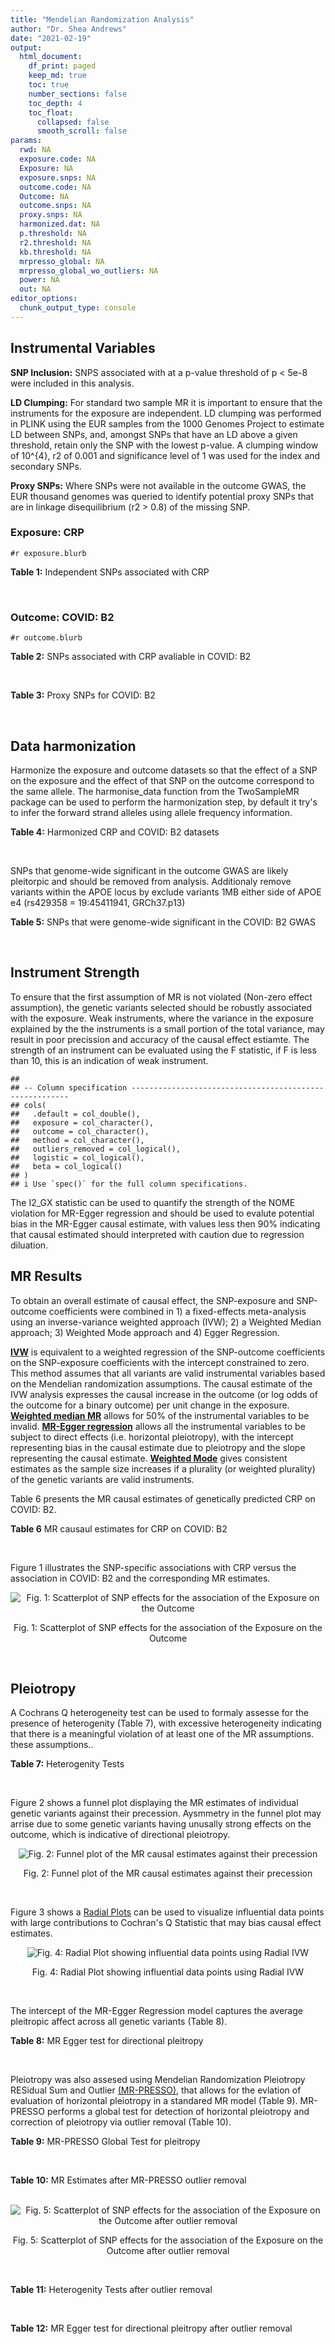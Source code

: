 ```yaml
---
title: "Mendelian Randomization Analysis"
author: "Dr. Shea Andrews"
date: "2021-02-19"
output:
  html_document:
    df_print: paged
    keep_md: true
    toc: true
    number_sections: false
    toc_depth: 4
    toc_float:
      collapsed: false
      smooth_scroll: false
params:
  rwd: NA
  exposure.code: NA
  Exposure: NA
  exposure.snps: NA
  outcome.code: NA
  Outcome: NA
  outcome.snps: NA
  proxy.snps: NA
  harmonized.dat: NA
  p.threshold: NA
  r2.threshold: NA
  kb.threshold: NA
  mrpresso_global: NA
  mrpresso_global_wo_outliers: NA
  power: NA
  out: NA
editor_options:
  chunk_output_type: console
---
```







## Instrumental Variables
**SNP Inclusion:** SNPS associated with at a p-value threshold of p < 5e-8 were included in this analysis.
<br>

**LD Clumping:** For standard two sample MR it is important to ensure that the instruments for the exposure are independent. LD clumping was performed in PLINK using the EUR samples from the 1000 Genomes Project to estimate LD between SNPs, and, amongst SNPs that have an LD above a given threshold, retain only the SNP with the lowest p-value. A clumping window of 10^{4}, r2 of 0.001 and significance level of 1 was used for the index and secondary SNPs.
<br>

**Proxy SNPs:** Where SNPs were not available in the outcome GWAS, the EUR thousand genomes was queried to identify potential proxy SNPs that are in linkage disequilibrium (r2 > 0.8) of the missing SNP.
<br>

### Exposure: CRP
`#r exposure.blurb`
<br>

**Table 1:** Independent SNPs associated with CRP
<div data-pagedtable="false">
  <script data-pagedtable-source type="application/json">
{"columns":[{"label":["SNP"],"name":[1],"type":["chr"],"align":["left"]},{"label":["CHROM"],"name":[2],"type":["dbl"],"align":["right"]},{"label":["POS"],"name":[3],"type":["dbl"],"align":["right"]},{"label":["REF"],"name":[4],"type":["chr"],"align":["left"]},{"label":["ALT"],"name":[5],"type":["chr"],"align":["left"]},{"label":["AF"],"name":[6],"type":["dbl"],"align":["right"]},{"label":["BETA"],"name":[7],"type":["dbl"],"align":["right"]},{"label":["SE"],"name":[8],"type":["dbl"],"align":["right"]},{"label":["Z"],"name":[9],"type":["dbl"],"align":["right"]},{"label":["P"],"name":[10],"type":["dbl"],"align":["right"]},{"label":["N"],"name":[11],"type":["dbl"],"align":["right"]},{"label":["TRAIT"],"name":[12],"type":["chr"],"align":["left"]}],"data":[{"1":"rs75460349","2":"1","3":"27180088","4":"A","5":"C","6":"0.0261343","7":"-0.0865","8":"0.0139","9":"-6.223020","10":"4.876703e-10","11":"204402","12":"crp"},{"1":"rs4660293","2":"1","3":"40028180","4":"A","5":"G","6":"0.2534420","7":"0.0375","8":"0.0049","9":"7.653060","10":"1.962504e-14","11":"204402","12":"crp"},{"1":"rs13375019","2":"1","3":"66123136","4":"G","5":"C","6":"0.4093060","7":"-0.1037","8":"0.0042","9":"-24.690476","10":"1.353580e-134","11":"204402","12":"crp"},{"1":"rs469773","2":"1","3":"91530259","4":"C","5":"T","6":"0.1543770","7":"-0.0339","8":"0.0051","9":"-6.647059","10":"2.990076e-11","11":"204402","12":"crp"},{"1":"rs2228145","2":"1","3":"154426970","4":"A","5":"C","6":"0.3575370","7":"-0.0899","8":"0.0042","9":"-21.404800","10":"1.206354e-101","11":"204402","12":"crp"},{"1":"rs144970957","2":"1","3":"159514964","4":"T","5":"C","6":"0.0457184","7":"-0.1609","8":"0.0146","9":"-11.020500","10":"3.042016e-28","11":"204402","12":"crp"},{"1":"rs148692790","2":"1","3":"159574640","4":"C","5":"T","6":"0.0266594","7":"0.1346","8":"0.0169","9":"7.964497","10":"1.658972e-15","11":"204402","12":"crp"},{"1":"rs139779660","2":"1","3":"159579230","4":"C","5":"T","6":"0.0115370","7":"0.1275","8":"0.0140","9":"9.107143","10":"8.457998e-20","11":"204402","12":"crp"},{"1":"rs2592887","2":"1","3":"159652939","4":"C","5":"T","6":"0.4187020","7":"-0.1578","8":"0.0042","9":"-37.571429","10":"0.000000e+00","11":"204402","12":"crp"},{"1":"rs67090117","2":"1","3":"247602308","4":"T","5":"G","6":"0.6217170","7":"0.0427","8":"0.0042","9":"10.166700","10":"2.793037e-24","11":"204402","12":"crp"},{"1":"rs62105327","2":"2","3":"639060","4":"T","5":"A","6":"0.8291700","7":"0.0320","8":"0.0054","9":"5.925926","10":"3.105426e-09","11":"204402","12":"crp"},{"1":"rs1260326","2":"2","3":"27730940","4":"T","5":"C","6":"0.6136610","7":"-0.0692","8":"0.0042","9":"-16.476200","10":"5.440692e-61","11":"204402","12":"crp"},{"1":"rs1115282","2":"2","3":"102890970","4":"T","5":"C","6":"0.5109330","7":"-0.0245","8":"0.0041","9":"-5.975610","10":"2.292311e-09","11":"204402","12":"crp"},{"1":"rs6734238","2":"2","3":"113841030","4":"A","5":"G","6":"0.3210010","7":"0.0457","8":"0.0041","9":"11.146300","10":"7.461138e-29","11":"204402","12":"crp"},{"1":"rs10049413","2":"3","3":"49892896","4":"A","5":"G","6":"0.3288520","7":"0.0282","8":"0.0045","9":"6.266670","10":"3.688586e-10","11":"204402","12":"crp"},{"1":"rs7356034","2":"3","3":"170732599","4":"G","5":"A","6":"0.2784630","7":"0.0268","8":"0.0045","9":"5.955556","10":"2.591898e-09","11":"204402","12":"crp"},{"1":"rs34471628","2":"5","3":"172196752","4":"A","5":"G","6":"0.0240942","7":"0.0774","8":"0.0117","9":"6.615380","10":"3.705869e-11","11":"204402","12":"crp"},{"1":"rs3763312","2":"6","3":"32376348","4":"G","5":"A","6":"0.1771850","7":"0.0386","8":"0.0066","9":"5.848485","10":"4.960708e-09","11":"204402","12":"crp"},{"1":"rs1490384","2":"6","3":"126851160","4":"C","5":"T","6":"0.4587440","7":"-0.0260","8":"0.0041","9":"-6.341463","10":"2.275928e-10","11":"204402","12":"crp"},{"1":"rs13241897","2":"7","3":"22745351","4":"A","5":"G","6":"0.4708140","7":"-0.0312","8":"0.0042","9":"-7.428570","10":"1.097768e-13","11":"204402","12":"crp"},{"1":"rs12673996","2":"7","3":"22833400","4":"C","5":"T","6":"0.2511770","7":"-0.0284","8":"0.0050","9":"-5.680000","10":"1.346947e-08","11":"204402","12":"crp"},{"1":"rs7797566","2":"7","3":"72896395","4":"A","5":"C","6":"0.1324860","7":"-0.0499","8":"0.0064","9":"-7.796880","10":"6.345904e-15","11":"204402","12":"crp"},{"1":"rs7012637","2":"8","3":"9173209","4":"G","5":"A","6":"0.4572100","7":"0.0542","8":"0.0043","9":"12.604651","10":"1.990513e-36","11":"204402","12":"crp"},{"1":"rs6987444","2":"8","3":"117076315","4":"G","5":"A","6":"0.6202620","7":"0.0343","8":"0.0042","9":"8.166667","10":"3.170273e-16","11":"204402","12":"crp"},{"1":"rs10956251","2":"8","3":"126513330","4":"C","5":"T","6":"0.1465770","7":"0.0382","8":"0.0064","9":"5.968750","10":"2.390781e-09","11":"204402","12":"crp"},{"1":"rs505922","2":"9","3":"136149229","4":"T","5":"C","6":"0.4012730","7":"0.0263","8":"0.0043","9":"6.116280","10":"9.578553e-10","11":"204402","12":"crp"},{"1":"rs10832027","2":"11","3":"13357183","4":"G","5":"A","6":"0.6097210","7":"0.0273","8":"0.0043","9":"6.348837","10":"2.169485e-10","11":"204402","12":"crp"},{"1":"rs4752829","2":"11","3":"47396654","4":"G","5":"A","6":"0.2721820","7":"-0.0264","8":"0.0046","9":"-5.739130","10":"9.516391e-09","11":"204402","12":"crp"},{"1":"rs1582763","2":"11","3":"60021948","4":"G","5":"A","6":"0.3276300","7":"-0.0264","8":"0.0043","9":"-6.139535","10":"8.276345e-10","11":"204402","12":"crp"},{"1":"rs12813389","2":"12","3":"95913562","4":"A","5":"T","6":"0.5117350","7":"0.0329","8":"0.0041","9":"8.024390","10":"1.020315e-15","11":"204402","12":"crp"},{"1":"rs7135240","2":"12","3":"103535020","4":"G","5":"A","6":"0.5102260","7":"-0.0253","8":"0.0041","9":"-6.170732","10":"6.797468e-10","11":"204402","12":"crp"},{"1":"rs2393794","2":"12","3":"121378976","4":"T","5":"C","6":"0.1782090","7":"0.0339","8":"0.0057","9":"5.947370","10":"2.724876e-09","11":"204402","12":"crp"},{"1":"rs7979478","2":"12","3":"121420263","4":"A","5":"G","6":"0.6017260","7":"0.1478","8":"0.0042","9":"35.190500","10":"2.796532e-271","11":"204402","12":"crp"},{"1":"rs2239222","2":"14","3":"73011885","4":"A","5":"G","6":"0.3782210","7":"0.0379","8":"0.0044","9":"8.613640","10":"7.077895e-18","11":"204402","12":"crp"},{"1":"rs112635299","2":"14","3":"94838142","4":"G","5":"T","6":"0.0163517","7":"-0.1066","8":"0.0168","9":"-6.345238","10":"2.220817e-10","11":"204402","12":"crp"},{"1":"rs1189402","2":"15","3":"53728154","4":"A","5":"G","6":"0.3472780","7":"-0.0250","8":"0.0042","9":"-5.952380","10":"2.642694e-09","11":"204402","12":"crp"},{"1":"rs340005","2":"15","3":"60878030","4":"G","5":"A","6":"0.6597020","7":"0.0363","8":"0.0043","9":"8.441860","10":"3.123261e-17","11":"204402","12":"crp"},{"1":"rs116971887","2":"16","3":"51170026","4":"G","5":"T","6":"0.0297533","7":"-0.1128","8":"0.0122","9":"-9.245902","10":"2.332656e-20","11":"204402","12":"crp"},{"1":"rs2110840","2":"16","3":"51410819","4":"C","5":"A","6":"0.1966620","7":"-0.0586","8":"0.0075","9":"-7.813333","10":"5.569505e-15","11":"204402","12":"crp"},{"1":"rs8047395","2":"16","3":"53798523","4":"G","5":"A","6":"0.5509680","7":"0.0258","8":"0.0042","9":"6.142857","10":"8.105017e-10","11":"204402","12":"crp"},{"1":"rs1292056","2":"17","3":"57959047","4":"C","5":"T","6":"0.4335060","7":"-0.0229","8":"0.0042","9":"-5.452381","10":"4.969984e-08","11":"204402","12":"crp"},{"1":"rs2384955","2":"17","3":"72695167","4":"T","5":"C","6":"0.8041580","7":"0.0384","8":"0.0059","9":"6.508470","10":"7.591775e-11","11":"204402","12":"crp"},{"1":"rs2542160","2":"18","3":"12789246","4":"G","5":"C","6":"0.3637020","7":"0.0264","8":"0.0044","9":"6.000000","10":"1.973175e-09","11":"204402","12":"crp"},{"1":"rs2972558","2":"19","3":"45356141","4":"C","5":"T","6":"0.6940570","7":"-0.0392","8":"0.0050","9":"-7.840000","10":"4.505464e-15","11":"204402","12":"crp"},{"1":"rs429358","2":"19","3":"45411941","4":"T","5":"C","6":"0.1318100","7":"-0.2467","8":"0.0064","9":"-38.546900","10":"0.000000e+00","11":"204402","12":"crp"},{"1":"rs1800961","2":"20","3":"43042364","4":"C","5":"T","6":"0.0270712","7":"-0.0990","8":"0.0125","9":"-7.920000","10":"2.375106e-15","11":"204402","12":"crp"},{"1":"rs4817984","2":"21","3":"40465066","4":"C","5":"A","6":"0.2919560","7":"-0.0391","8":"0.0047","9":"-8.319149","10":"8.859716e-17","11":"204402","12":"crp"},{"1":"rs4821816","2":"22","3":"39113134","4":"G","5":"A","6":"0.3241180","7":"-0.0276","8":"0.0044","9":"-6.272727","10":"3.547780e-10","11":"204402","12":"crp"}],"options":{"columns":{"min":{},"max":[10]},"rows":{"min":[10],"max":[10]},"pages":{}}}
  </script>
</div>
<br>

### Outcome: COVID: B2
`#r outcome.blurb`
<br>

**Table 2:** SNPs associated with CRP avaliable in COVID: B2
<div data-pagedtable="false">
  <script data-pagedtable-source type="application/json">
{"columns":[{"label":["SNP"],"name":[1],"type":["chr"],"align":["left"]},{"label":["CHROM"],"name":[2],"type":["dbl"],"align":["right"]},{"label":["POS"],"name":[3],"type":["dbl"],"align":["right"]},{"label":["REF"],"name":[4],"type":["chr"],"align":["left"]},{"label":["ALT"],"name":[5],"type":["chr"],"align":["left"]},{"label":["AF"],"name":[6],"type":["dbl"],"align":["right"]},{"label":["BETA"],"name":[7],"type":["dbl"],"align":["right"]},{"label":["SE"],"name":[8],"type":["dbl"],"align":["right"]},{"label":["Z"],"name":[9],"type":["dbl"],"align":["right"]},{"label":["P"],"name":[10],"type":["dbl"],"align":["right"]},{"label":["N"],"name":[11],"type":["dbl"],"align":["right"]},{"label":["TRAIT"],"name":[12],"type":["chr"],"align":["left"]}],"data":[{"1":"rs75460349","2":"1","3":"27180088","4":"A","5":"C","6":"0.02917","7":"5.0598e-02","8":"0.068840","9":"0.735008716","10":"4.623e-01","11":"1279785","12":"COVID_B2__EUR_w/o_UKBB"},{"1":"rs4660293","2":"1","3":"40028180","4":"A","5":"G","6":"0.23690","7":"6.3595e-02","8":"0.023386","9":"2.719362011","10":"6.541e-03","11":"1557411","12":"COVID_B2__EUR_w/o_UKBB"},{"1":"rs13375019","2":"1","3":"66123136","4":"G","5":"C","6":"0.39660","7":"1.5666e-02","8":"0.024523","9":"0.638828855","10":"5.229e-01","11":"1543793","12":"COVID_B2__EUR_w/o_UKBB"},{"1":"rs469773","2":"1","3":"91530259","4":"C","5":"T","6":"0.19500","7":"-1.4935e-02","8":"0.025600","9":"-0.583398437","10":"5.596e-01","11":"1556798","12":"COVID_B2__EUR_w/o_UKBB"},{"1":"rs2228145","2":"1","3":"154426970","4":"A","5":"C","6":"0.36820","7":"-5.4625e-02","8":"0.020739","9":"-2.633926419","10":"8.439e-03","11":"1283000","12":"COVID_B2__EUR_w/o_UKBB"},{"1":"rs144970957","2":"1","3":"159514964","4":"T","5":"C","6":"0.03002","7":"-1.3362e-02","8":"0.077361","9":"-0.172722690","10":"8.629e-01","11":"1546121","12":"COVID_B2__EUR_w/o_UKBB"},{"1":"rs148692790","2":"1","3":"159574640","4":"C","5":"T","6":"0.02809","7":"-1.2338e-02","8":"0.081895","9":"-0.150656328","10":"8.802e-01","11":"1542205","12":"COVID_B2__EUR_w/o_UKBB"},{"1":"rs139779660","2":"1","3":"159579230","4":"C","5":"T","6":"0.02333","7":"1.2275e-01","8":"0.089651","9":"1.369198336","10":"1.709e-01","11":"1541592","12":"COVID_B2__EUR_w/o_UKBB"},{"1":"rs2592887","2":"1","3":"159652939","4":"C","5":"T","6":"0.40530","7":"8.5322e-03","8":"0.024571","9":"0.347246754","10":"7.284e-01","11":"1544118","12":"COVID_B2__EUR_w/o_UKBB"},{"1":"rs62105327","2":"2","3":"639060","4":"T","5":"A","6":"0.82840","7":"2.4411e-03","8":"0.030888","9":"0.079030692","10":"9.370e-01","11":"1543793","12":"COVID_B2__EUR_w/o_UKBB"},{"1":"rs1260326","2":"2","3":"27730940","4":"T","5":"C","6":"0.60910","7":"1.2390e-02","8":"0.020540","9":"0.603213242","10":"5.464e-01","11":"1556798","12":"COVID_B2__EUR_w/o_UKBB"},{"1":"rs1115282","2":"2","3":"102890970","4":"T","5":"C","6":"0.47410","7":"-5.1728e-03","8":"0.024190","9":"-0.213840430","10":"8.307e-01","11":"1544126","12":"COVID_B2__EUR_w/o_UKBB"},{"1":"rs6734238","2":"2","3":"113841030","4":"A","5":"G","6":"0.38490","7":"2.1827e-02","8":"0.020083","9":"1.086839616","10":"2.771e-01","11":"1557411","12":"COVID_B2__EUR_w/o_UKBB"},{"1":"rs10049413","2":"3","3":"49892896","4":"A","5":"G","6":"0.31120","7":"-1.8027e-02","8":"0.026789","9":"-0.672925454","10":"5.010e-01","11":"837183","12":"COVID_B2__EUR_w/o_UKBB"},{"1":"rs7356034","2":"3","3":"170732599","4":"G","5":"A","6":"0.27980","7":"5.3128e-03","8":"0.021921","9":"0.242361206","10":"8.085e-01","11":"1557411","12":"COVID_B2__EUR_w/o_UKBB"},{"1":"rs34471628","2":"5","3":"172196752","4":"A","5":"G","6":"0.03620","7":"6.2791e-03","8":"0.058966","9":"0.106486789","10":"9.152e-01","11":"1557411","12":"COVID_B2__EUR_w/o_UKBB"},{"1":"rs3763312","2":"6","3":"32376348","4":"G","5":"A","6":"0.20540","7":"3.2917e-02","8":"0.024701","9":"1.332618113","10":"1.827e-01","11":"1557411","12":"COVID_B2__EUR_w/o_UKBB"},{"1":"rs1490384","2":"6","3":"126851160","4":"C","5":"T","6":"0.49660","7":"-1.3584e-02","8":"0.020064","9":"-0.677033493","10":"4.984e-01","11":"1557411","12":"COVID_B2__EUR_w/o_UKBB"},{"1":"rs13241897","2":"7","3":"22745351","4":"A","5":"G","6":"0.48530","7":"2.8869e-05","8":"0.023339","9":"0.001236942","10":"9.990e-01","11":"1546734","12":"COVID_B2__EUR_w/o_UKBB"},{"1":"rs12673996","2":"7","3":"22833400","4":"C","5":"T","6":"0.23090","7":"-2.3187e-03","8":"0.027188","9":"-0.085283949","10":"9.320e-01","11":"1547355","12":"COVID_B2__EUR_w/o_UKBB"},{"1":"rs7797566","2":"7","3":"72896395","4":"A","5":"C","6":"0.12130","7":"-4.8356e-02","8":"0.036008","9":"-1.342923795","10":"1.793e-01","11":"1547355","12":"COVID_B2__EUR_w/o_UKBB"},{"1":"rs7012637","2":"8","3":"9173209","4":"G","5":"A","6":"0.46760","7":"3.5639e-02","8":"0.024493","9":"1.455068795","10":"1.456e-01","11":"1544118","12":"COVID_B2__EUR_w/o_UKBB"},{"1":"rs6987444","2":"8","3":"117076315","4":"G","5":"A","6":"0.61480","7":"2.8207e-03","8":"0.021791","9":"0.129443348","10":"8.970e-01","11":"1554188","12":"COVID_B2__EUR_w/o_UKBB"},{"1":"rs10956251","2":"8","3":"126513330","4":"C","5":"T","6":"0.14670","7":"2.5056e-02","8":"0.035330","9":"0.709198981","10":"4.782e-01","11":"1544118","12":"COVID_B2__EUR_w/o_UKBB"},{"1":"rs505922","2":"9","3":"136149229","4":"T","5":"C","6":"0.35160","7":"1.1853e-01","8":"0.020732","9":"5.717250000","10":"1.083e-08","11":"1557411","12":"COVID_B2__EUR_w/o_UKBB"},{"1":"rs10832027","2":"11","3":"13357183","4":"G","5":"A","6":"0.65210","7":"8.3691e-03","8":"0.021378","9":"0.391481897","10":"6.954e-01","11":"1557411","12":"COVID_B2__EUR_w/o_UKBB"},{"1":"rs4752829","2":"11","3":"47396654","4":"G","5":"A","6":"0.29780","7":"2.9064e-02","8":"0.022714","9":"1.279563265","10":"2.007e-01","11":"1557411","12":"COVID_B2__EUR_w/o_UKBB"},{"1":"rs1582763","2":"11","3":"60021948","4":"G","5":"A","6":"0.36230","7":"5.0532e-02","8":"0.020742","9":"2.436216373","10":"1.484e-02","11":"1557411","12":"COVID_B2__EUR_w/o_UKBB"},{"1":"rs12813389","2":"12","3":"95913562","4":"A","5":"T","6":"0.54500","7":"1.7677e-02","8":"0.020460","9":"0.863978495","10":"3.876e-01","11":"1318700","12":"COVID_B2__EUR_w/o_UKBB"},{"1":"rs7135240","2":"12","3":"103535020","4":"G","5":"A","6":"0.51170","7":"2.2262e-02","8":"0.023222","9":"0.958659891","10":"3.377e-01","11":"1272944","12":"COVID_B2__EUR_w/o_UKBB"},{"1":"rs2393794","2":"12","3":"121378976","4":"T","5":"C","6":"0.17150","7":"-2.1567e-02","8":"0.030255","9":"-0.712840853","10":"4.759e-01","11":"1547355","12":"COVID_B2__EUR_w/o_UKBB"},{"1":"rs7979478","2":"12","3":"121420263","4":"A","5":"G","6":"0.59530","7":"-3.4746e-02","8":"0.023881","9":"-1.454964197","10":"1.457e-01","11":"1058921","12":"COVID_B2__EUR_w/o_UKBB"},{"1":"rs2239222","2":"14","3":"73011885","4":"A","5":"G","6":"0.35980","7":"6.7127e-03","8":"0.024503","9":"0.273954210","10":"7.841e-01","11":"1544739","12":"COVID_B2__EUR_w/o_UKBB"},{"1":"rs112635299","2":"14","3":"94838142","4":"G","5":"T","6":"0.01751","7":"-5.7399e-02","8":"0.089384","9":"-0.642161908","10":"5.208e-01","11":"1550381","12":"COVID_B2__EUR_w/o_UKBB"},{"1":"rs1189402","2":"15","3":"53728154","4":"A","5":"G","6":"0.37880","7":"-2.2205e-02","8":"0.024637","9":"-0.901286683","10":"3.674e-01","11":"1544739","12":"COVID_B2__EUR_w/o_UKBB"},{"1":"rs340005","2":"15","3":"60878030","4":"G","5":"A","6":"0.64370","7":"-3.3870e-02","8":"0.021501","9":"-1.575275569","10":"1.152e-01","11":"1554795","12":"COVID_B2__EUR_w/o_UKBB"},{"1":"rs116971887","2":"16","3":"51170026","4":"G","5":"T","6":"0.04480","7":"-9.4154e-03","8":"0.052188","9":"-0.180413122","10":"8.568e-01","11":"1547355","12":"COVID_B2__EUR_w/o_UKBB"},{"1":"rs2110840","2":"16","3":"51410819","4":"C","5":"A","6":"0.18770","7":"3.6555e-03","8":"0.038103","9":"0.095937328","10":"9.236e-01","11":"1525911","12":"COVID_B2__EUR_w/o_UKBB"},{"1":"rs8047395","2":"16","3":"53798523","4":"G","5":"A","6":"0.51640","7":"-6.0828e-04","8":"0.020103","9":"-0.030258170","10":"9.759e-01","11":"1557411","12":"COVID_B2__EUR_w/o_UKBB"},{"1":"rs1292056","2":"17","3":"57959047","4":"C","5":"T","6":"0.43970","7":"-2.9949e-02","8":"0.024589","9":"-1.217983651","10":"2.232e-01","11":"1269382","12":"COVID_B2__EUR_w/o_UKBB"},{"1":"rs2384955","2":"17","3":"72695167","4":"T","5":"C","6":"0.81480","7":"2.9994e-02","8":"0.031992","9":"0.937546887","10":"3.485e-01","11":"1529761","12":"COVID_B2__EUR_w/o_UKBB"},{"1":"rs2542160","2":"18","3":"12789246","4":"G","5":"C","6":"0.36450","7":"2.1787e-02","8":"0.020889","9":"1.042989133","10":"2.970e-01","11":"1557411","12":"COVID_B2__EUR_w/o_UKBB"},{"1":"rs2972558","2":"19","3":"45356141","4":"C","5":"T","6":"0.69060","7":"5.3479e-03","8":"0.027121","9":"0.197186682","10":"8.437e-01","11":"1544118","12":"COVID_B2__EUR_w/o_UKBB"},{"1":"rs429358","2":"19","3":"45411941","4":"T","5":"C","6":"0.14370","7":"1.4415e-02","8":"0.030042","9":"0.479828240","10":"6.313e-01","11":"1283000","12":"COVID_B2__EUR_w/o_UKBB"},{"1":"rs1800961","2":"20","3":"43042364","4":"C","5":"T","6":"0.03666","7":"-2.8344e-02","8":"0.062502","9":"-0.453489488","10":"6.502e-01","11":"1555823","12":"COVID_B2__EUR_w/o_UKBB"},{"1":"rs4817984","2":"21","3":"40465066","4":"C","5":"A","6":"0.28140","7":"-2.7365e-02","8":"0.025650","9":"-1.066861598","10":"2.860e-01","11":"1272323","12":"COVID_B2__EUR_w/o_UKBB"},{"1":"rs4821816","2":"22","3":"39113134","4":"G","5":"A","6":"0.31360","7":"-3.5191e-02","8":"0.025130","9":"-1.400358138","10":"1.614e-01","11":"1546734","12":"COVID_B2__EUR_w/o_UKBB"},{"1":"rs67090117","2":"NA","3":"NA","4":"NA","5":"NA","6":"NA","7":"NA","8":"NA","9":"NA","10":"NA","11":"NA","12":"NA"}],"options":{"columns":{"min":{},"max":[10]},"rows":{"min":[10],"max":[10]},"pages":{}}}
  </script>
</div>
<br>

**Table 3:** Proxy SNPs for COVID: B2
<div data-pagedtable="false">
  <script data-pagedtable-source type="application/json">
{"columns":[{"label":["proxy.outcome"],"name":[1],"type":["lgl"],"align":["right"]},{"label":["target_snp"],"name":[2],"type":["chr"],"align":["left"]},{"label":["proxy_snp"],"name":[3],"type":["lgl"],"align":["right"]},{"label":["ld.r2"],"name":[4],"type":["lgl"],"align":["right"]},{"label":["Dprime"],"name":[5],"type":["lgl"],"align":["right"]},{"label":["ref.proxy"],"name":[6],"type":["lgl"],"align":["right"]},{"label":["alt.proxy"],"name":[7],"type":["lgl"],"align":["right"]},{"label":["CHROM"],"name":[8],"type":["lgl"],"align":["right"]},{"label":["POS"],"name":[9],"type":["lgl"],"align":["right"]},{"label":["ALT.proxy"],"name":[10],"type":["lgl"],"align":["right"]},{"label":["REF.proxy"],"name":[11],"type":["lgl"],"align":["right"]},{"label":["AF"],"name":[12],"type":["lgl"],"align":["right"]},{"label":["BETA"],"name":[13],"type":["lgl"],"align":["right"]},{"label":["SE"],"name":[14],"type":["lgl"],"align":["right"]},{"label":["P"],"name":[15],"type":["lgl"],"align":["right"]},{"label":["N"],"name":[16],"type":["lgl"],"align":["right"]},{"label":["ref"],"name":[17],"type":["lgl"],"align":["right"]},{"label":["alt"],"name":[18],"type":["lgl"],"align":["right"]},{"label":["ALT"],"name":[19],"type":["lgl"],"align":["right"]},{"label":["REF"],"name":[20],"type":["lgl"],"align":["right"]},{"label":["PHASE"],"name":[21],"type":["lgl"],"align":["right"]}],"data":[{"1":"NA","2":"rs67090117","3":"NA","4":"NA","5":"NA","6":"NA","7":"NA","8":"NA","9":"NA","10":"NA","11":"NA","12":"NA","13":"NA","14":"NA","15":"NA","16":"NA","17":"NA","18":"NA","19":"NA","20":"NA","21":"NA"}],"options":{"columns":{"min":{},"max":[10]},"rows":{"min":[10],"max":[10]},"pages":{}}}
  </script>
</div>
<br>

## Data harmonization
Harmonize the exposure and outcome datasets so that the effect of a SNP on the exposure and the effect of that SNP on the outcome correspond to the same allele. The harmonise_data function from the TwoSampleMR package can be used to perform the harmonization step, by default it try's to infer the forward strand alleles using allele frequency information.
<br>

**Table 4:** Harmonized CRP and COVID: B2 datasets
<div data-pagedtable="false">
  <script data-pagedtable-source type="application/json">
{"columns":[{"label":["SNP"],"name":[1],"type":["chr"],"align":["left"]},{"label":["effect_allele.exposure"],"name":[2],"type":["chr"],"align":["left"]},{"label":["other_allele.exposure"],"name":[3],"type":["chr"],"align":["left"]},{"label":["effect_allele.outcome"],"name":[4],"type":["chr"],"align":["left"]},{"label":["other_allele.outcome"],"name":[5],"type":["chr"],"align":["left"]},{"label":["beta.exposure"],"name":[6],"type":["dbl"],"align":["right"]},{"label":["beta.outcome"],"name":[7],"type":["dbl"],"align":["right"]},{"label":["eaf.exposure"],"name":[8],"type":["dbl"],"align":["right"]},{"label":["eaf.outcome"],"name":[9],"type":["dbl"],"align":["right"]},{"label":["remove"],"name":[10],"type":["lgl"],"align":["right"]},{"label":["palindromic"],"name":[11],"type":["lgl"],"align":["right"]},{"label":["ambiguous"],"name":[12],"type":["lgl"],"align":["right"]},{"label":["id.outcome"],"name":[13],"type":["chr"],"align":["left"]},{"label":["chr.outcome"],"name":[14],"type":["dbl"],"align":["right"]},{"label":["pos.outcome"],"name":[15],"type":["dbl"],"align":["right"]},{"label":["se.outcome"],"name":[16],"type":["dbl"],"align":["right"]},{"label":["z.outcome"],"name":[17],"type":["dbl"],"align":["right"]},{"label":["pval.outcome"],"name":[18],"type":["dbl"],"align":["right"]},{"label":["samplesize.outcome"],"name":[19],"type":["dbl"],"align":["right"]},{"label":["outcome"],"name":[20],"type":["chr"],"align":["left"]},{"label":["mr_keep.outcome"],"name":[21],"type":["lgl"],"align":["right"]},{"label":["pval_origin.outcome"],"name":[22],"type":["chr"],"align":["left"]},{"label":["chr.exposure"],"name":[23],"type":["dbl"],"align":["right"]},{"label":["pos.exposure"],"name":[24],"type":["dbl"],"align":["right"]},{"label":["se.exposure"],"name":[25],"type":["dbl"],"align":["right"]},{"label":["z.exposure"],"name":[26],"type":["dbl"],"align":["right"]},{"label":["pval.exposure"],"name":[27],"type":["dbl"],"align":["right"]},{"label":["samplesize.exposure"],"name":[28],"type":["dbl"],"align":["right"]},{"label":["exposure"],"name":[29],"type":["chr"],"align":["left"]},{"label":["mr_keep.exposure"],"name":[30],"type":["lgl"],"align":["right"]},{"label":["pval_origin.exposure"],"name":[31],"type":["chr"],"align":["left"]},{"label":["id.exposure"],"name":[32],"type":["chr"],"align":["left"]},{"label":["action"],"name":[33],"type":["dbl"],"align":["right"]},{"label":["mr_keep"],"name":[34],"type":["lgl"],"align":["right"]},{"label":["pt"],"name":[35],"type":["dbl"],"align":["right"]},{"label":["pleitropy_keep"],"name":[36],"type":["lgl"],"align":["right"]},{"label":["mrpresso_RSSobs"],"name":[37],"type":["dbl"],"align":["right"]},{"label":["mrpresso_pval"],"name":[38],"type":["chr"],"align":["left"]},{"label":["mrpresso_keep"],"name":[39],"type":["lgl"],"align":["right"]}],"data":[{"1":"rs10049413","2":"G","3":"A","4":"G","5":"A","6":"0.0282","7":"-1.8027e-02","8":"0.3288520","9":"0.31120","10":"FALSE","11":"FALSE","12":"FALSE","13":"uaGoaZ","14":"3","15":"49892896","16":"0.026789","17":"-0.672925454","18":"5.010e-01","19":"837183","20":"covidhgi2020B2v5alleurLeaveUKBB","21":"TRUE","22":"reported","23":"3","24":"49892896","25":"0.0045","26":"6.266670","27":"3.688586e-10","28":"204402","29":"Ligthart2018crp","30":"TRUE","31":"reported","32":"N5b9Q1","33":"2","34":"TRUE","35":"5e-08","36":"TRUE","37":"3.958663e-04","38":"1","39":"TRUE"},{"1":"rs10832027","2":"A","3":"G","4":"A","5":"G","6":"0.0273","7":"8.3691e-03","8":"0.6097210","9":"0.65210","10":"FALSE","11":"FALSE","12":"FALSE","13":"uaGoaZ","14":"11","15":"13357183","16":"0.021378","17":"0.391481897","18":"6.954e-01","19":"1557411","20":"covidhgi2020B2v5alleurLeaveUKBB","21":"TRUE","22":"reported","23":"11","24":"13357183","25":"0.0043","26":"6.348837","27":"2.169485e-10","28":"204402","29":"Ligthart2018crp","30":"TRUE","31":"reported","32":"N5b9Q1","33":"2","34":"TRUE","35":"5e-08","36":"TRUE","37":"4.457048e-05","38":"1","39":"TRUE"},{"1":"rs10956251","2":"T","3":"C","4":"T","5":"C","6":"0.0382","7":"2.5056e-02","8":"0.1465770","9":"0.14670","10":"FALSE","11":"FALSE","12":"FALSE","13":"uaGoaZ","14":"8","15":"126513330","16":"0.035330","17":"0.709198981","18":"4.782e-01","19":"1544118","20":"covidhgi2020B2v5alleurLeaveUKBB","21":"TRUE","22":"reported","23":"8","24":"126513330","25":"0.0064","26":"5.968750","27":"2.390781e-09","28":"204402","29":"Ligthart2018crp","30":"TRUE","31":"reported","32":"N5b9Q1","33":"2","34":"TRUE","35":"5e-08","36":"TRUE","37":"5.165674e-04","38":"1","39":"TRUE"},{"1":"rs1115282","2":"C","3":"T","4":"C","5":"T","6":"-0.0245","7":"-5.1728e-03","8":"0.5109330","9":"0.47410","10":"FALSE","11":"FALSE","12":"FALSE","13":"uaGoaZ","14":"2","15":"102890970","16":"0.024190","17":"-0.213840430","18":"8.307e-01","19":"1544126","20":"covidhgi2020B2v5alleurLeaveUKBB","21":"TRUE","22":"reported","23":"2","24":"102890970","25":"0.0041","26":"-5.975610","27":"2.292311e-09","28":"204402","29":"Ligthart2018crp","30":"TRUE","31":"reported","32":"N5b9Q1","33":"2","34":"TRUE","35":"5e-08","36":"TRUE","37":"1.318820e-05","38":"1","39":"TRUE"},{"1":"rs112635299","2":"T","3":"G","4":"T","5":"G","6":"-0.1066","7":"-5.7399e-02","8":"0.0163517","9":"0.01751","10":"FALSE","11":"FALSE","12":"FALSE","13":"uaGoaZ","14":"14","15":"94838142","16":"0.089384","17":"-0.642161908","18":"5.208e-01","19":"1550381","20":"covidhgi2020B2v5alleurLeaveUKBB","21":"TRUE","22":"reported","23":"14","24":"94838142","25":"0.0168","26":"-6.345238","27":"2.220817e-10","28":"204402","29":"Ligthart2018crp","30":"TRUE","31":"reported","32":"N5b9Q1","33":"2","34":"TRUE","35":"5e-08","36":"TRUE","37":"2.590454e-03","38":"1","39":"TRUE"},{"1":"rs116971887","2":"T","3":"G","4":"T","5":"G","6":"-0.1128","7":"-9.4154e-03","8":"0.0297533","9":"0.04480","10":"FALSE","11":"FALSE","12":"FALSE","13":"uaGoaZ","14":"16","15":"51170026","16":"0.052188","17":"-0.180413122","18":"8.568e-01","19":"1547355","20":"covidhgi2020B2v5alleurLeaveUKBB","21":"TRUE","22":"reported","23":"16","24":"51170026","25":"0.0122","26":"-9.245902","27":"2.332656e-20","28":"204402","29":"Ligthart2018crp","30":"TRUE","31":"reported","32":"N5b9Q1","33":"2","34":"TRUE","35":"5e-08","36":"TRUE","37":"5.272158e-06","38":"1","39":"TRUE"},{"1":"rs1189402","2":"G","3":"A","4":"G","5":"A","6":"-0.0250","7":"-2.2205e-02","8":"0.3472780","9":"0.37880","10":"FALSE","11":"FALSE","12":"FALSE","13":"uaGoaZ","14":"15","15":"53728154","16":"0.024637","17":"-0.901286683","18":"3.674e-01","19":"1544739","20":"covidhgi2020B2v5alleurLeaveUKBB","21":"TRUE","22":"reported","23":"15","24":"53728154","25":"0.0042","26":"-5.952380","27":"2.642694e-09","28":"204402","29":"Ligthart2018crp","30":"TRUE","31":"reported","32":"N5b9Q1","33":"2","34":"TRUE","35":"5e-08","36":"TRUE","37":"4.283128e-04","38":"1","39":"TRUE"},{"1":"rs1260326","2":"C","3":"T","4":"C","5":"T","6":"-0.0692","7":"1.2390e-02","8":"0.6136610","9":"0.60910","10":"FALSE","11":"FALSE","12":"FALSE","13":"uaGoaZ","14":"2","15":"27730940","16":"0.020540","17":"0.603213242","18":"5.464e-01","19":"1556798","20":"covidhgi2020B2v5alleurLeaveUKBB","21":"TRUE","22":"reported","23":"2","24":"27730940","25":"0.0042","26":"-16.476200","27":"5.440692e-61","28":"204402","29":"Ligthart2018crp","30":"TRUE","31":"reported","32":"N5b9Q1","33":"2","34":"TRUE","35":"5e-08","36":"TRUE","37":"3.062785e-04","38":"1","39":"TRUE"},{"1":"rs12673996","2":"T","3":"C","4":"T","5":"C","6":"-0.0284","7":"-2.3187e-03","8":"0.2511770","9":"0.23090","10":"FALSE","11":"FALSE","12":"FALSE","13":"uaGoaZ","14":"7","15":"22833400","16":"0.027188","17":"-0.085283949","18":"9.320e-01","19":"1547355","20":"covidhgi2020B2v5alleurLeaveUKBB","21":"TRUE","22":"reported","23":"7","24":"22833400","25":"0.0050","26":"-5.680000","27":"1.346947e-08","28":"204402","29":"Ligthart2018crp","30":"TRUE","31":"reported","32":"N5b9Q1","33":"2","34":"TRUE","35":"5e-08","36":"TRUE","37":"2.688671e-07","38":"1","39":"TRUE"},{"1":"rs12813389","2":"T","3":"A","4":"T","5":"A","6":"0.0329","7":"1.7677e-02","8":"0.5117350","9":"0.54500","10":"FALSE","11":"TRUE","12":"TRUE","13":"uaGoaZ","14":"12","15":"95913562","16":"0.020460","17":"0.863978495","18":"3.876e-01","19":"1318700","20":"covidhgi2020B2v5alleurLeaveUKBB","21":"TRUE","22":"reported","23":"12","24":"95913562","25":"0.0041","26":"8.024390","27":"1.020315e-15","28":"204402","29":"Ligthart2018crp","30":"TRUE","31":"reported","32":"N5b9Q1","33":"2","34":"FALSE","35":"5e-08","36":"TRUE","37":"NA","38":"NA","39":"NA"},{"1":"rs1292056","2":"T","3":"C","4":"T","5":"C","6":"-0.0229","7":"-2.9949e-02","8":"0.4335060","9":"0.43970","10":"FALSE","11":"FALSE","12":"FALSE","13":"uaGoaZ","14":"17","15":"57959047","16":"0.024589","17":"-1.217983651","18":"2.232e-01","19":"1269382","20":"covidhgi2020B2v5alleurLeaveUKBB","21":"TRUE","22":"reported","23":"17","24":"57959047","25":"0.0042","26":"-5.452381","27":"4.969984e-08","28":"204402","29":"Ligthart2018crp","30":"TRUE","31":"reported","32":"N5b9Q1","33":"2","34":"TRUE","35":"5e-08","36":"TRUE","37":"8.171365e-04","38":"1","39":"TRUE"},{"1":"rs13241897","2":"G","3":"A","4":"G","5":"A","6":"-0.0312","7":"2.8869e-05","8":"0.4708140","9":"0.48530","10":"FALSE","11":"FALSE","12":"FALSE","13":"uaGoaZ","14":"7","15":"22745351","16":"0.023339","17":"0.001236942","18":"9.990e-01","19":"1546734","20":"covidhgi2020B2v5alleurLeaveUKBB","21":"TRUE","22":"reported","23":"7","24":"22745351","25":"0.0042","26":"-7.428570","27":"1.097768e-13","28":"204402","29":"Ligthart2018crp","30":"TRUE","31":"reported","32":"N5b9Q1","33":"2","34":"TRUE","35":"5e-08","36":"TRUE","37":"4.087941e-06","38":"1","39":"TRUE"},{"1":"rs13375019","2":"C","3":"G","4":"C","5":"G","6":"-0.1037","7":"1.5666e-02","8":"0.4093060","9":"0.39660","10":"FALSE","11":"TRUE","12":"FALSE","13":"uaGoaZ","14":"1","15":"66123136","16":"0.024523","17":"0.638828855","18":"5.229e-01","19":"1543793","20":"covidhgi2020B2v5alleurLeaveUKBB","21":"TRUE","22":"reported","23":"1","24":"66123136","25":"0.0042","26":"-24.690476","27":"1.353580e-134","28":"204402","29":"Ligthart2018crp","30":"TRUE","31":"reported","32":"N5b9Q1","33":"2","34":"TRUE","35":"5e-08","36":"TRUE","37":"5.658360e-04","38":"1","39":"TRUE"},{"1":"rs139779660","2":"T","3":"C","4":"T","5":"C","6":"0.1275","7":"1.2275e-01","8":"0.0115370","9":"0.02333","10":"FALSE","11":"FALSE","12":"FALSE","13":"uaGoaZ","14":"1","15":"159579230","16":"0.089651","17":"1.369198336","18":"1.709e-01","19":"1541592","20":"covidhgi2020B2v5alleurLeaveUKBB","21":"TRUE","22":"reported","23":"1","24":"159579230","25":"0.0140","26":"9.107143","27":"8.457998e-20","28":"204402","29":"Ligthart2018crp","30":"TRUE","31":"reported","32":"N5b9Q1","33":"2","34":"TRUE","35":"5e-08","36":"TRUE","37":"1.334145e-02","38":"1","39":"TRUE"},{"1":"rs144970957","2":"C","3":"T","4":"C","5":"T","6":"-0.1609","7":"-1.3362e-02","8":"0.0457184","9":"0.03002","10":"FALSE","11":"FALSE","12":"FALSE","13":"uaGoaZ","14":"1","15":"159514964","16":"0.077361","17":"-0.172722690","18":"8.629e-01","19":"1546121","20":"covidhgi2020B2v5alleurLeaveUKBB","21":"TRUE","22":"reported","23":"1","24":"159514964","25":"0.0146","26":"-11.020500","27":"3.042016e-28","28":"204402","29":"Ligthart2018crp","30":"TRUE","31":"reported","32":"N5b9Q1","33":"2","34":"TRUE","35":"5e-08","36":"TRUE","37":"1.025068e-05","38":"1","39":"TRUE"},{"1":"rs148692790","2":"T","3":"C","4":"T","5":"C","6":"0.1346","7":"-1.2338e-02","8":"0.0266594","9":"0.02809","10":"FALSE","11":"FALSE","12":"FALSE","13":"uaGoaZ","14":"1","15":"159574640","16":"0.081895","17":"-0.150656328","18":"8.802e-01","19":"1542205","20":"covidhgi2020B2v5alleurLeaveUKBB","21":"TRUE","22":"reported","23":"1","24":"159574640","25":"0.0169","26":"7.964497","27":"1.658972e-15","28":"204402","29":"Ligthart2018crp","30":"TRUE","31":"reported","32":"N5b9Q1","33":"2","34":"TRUE","35":"5e-08","36":"TRUE","37":"4.446126e-04","38":"1","39":"TRUE"},{"1":"rs1490384","2":"T","3":"C","4":"T","5":"C","6":"-0.0260","7":"-1.3584e-02","8":"0.4587440","9":"0.49660","10":"FALSE","11":"FALSE","12":"FALSE","13":"uaGoaZ","14":"6","15":"126851160","16":"0.020064","17":"-0.677033493","18":"4.984e-01","19":"1557411","20":"covidhgi2020B2v5alleurLeaveUKBB","21":"TRUE","22":"reported","23":"6","24":"126851160","25":"0.0041","26":"-6.341463","27":"2.275928e-10","28":"204402","29":"Ligthart2018crp","30":"TRUE","31":"reported","32":"N5b9Q1","33":"2","34":"TRUE","35":"5e-08","36":"TRUE","37":"1.441706e-04","38":"1","39":"TRUE"},{"1":"rs1582763","2":"A","3":"G","4":"A","5":"G","6":"-0.0264","7":"5.0532e-02","8":"0.3276300","9":"0.36230","10":"FALSE","11":"FALSE","12":"FALSE","13":"uaGoaZ","14":"11","15":"60021948","16":"0.020742","17":"2.436216373","18":"1.484e-02","19":"1557411","20":"covidhgi2020B2v5alleurLeaveUKBB","21":"TRUE","22":"reported","23":"11","24":"60021948","25":"0.0043","26":"-6.139535","27":"8.276345e-10","28":"204402","29":"Ligthart2018crp","30":"TRUE","31":"reported","32":"N5b9Q1","33":"2","34":"TRUE","35":"5e-08","36":"TRUE","37":"2.757872e-03","38":"0.4554","39":"TRUE"},{"1":"rs1800961","2":"T","3":"C","4":"T","5":"C","6":"-0.0990","7":"-2.8344e-02","8":"0.0270712","9":"0.03666","10":"FALSE","11":"FALSE","12":"FALSE","13":"uaGoaZ","14":"20","15":"43042364","16":"0.062502","17":"-0.453489488","18":"6.502e-01","19":"1555823","20":"covidhgi2020B2v5alleurLeaveUKBB","21":"TRUE","22":"reported","23":"20","24":"43042364","25":"0.0125","26":"-7.920000","27":"2.375106e-15","28":"204402","29":"Ligthart2018crp","30":"TRUE","31":"reported","32":"N5b9Q1","33":"2","34":"TRUE","35":"5e-08","36":"TRUE","37":"4.956817e-04","38":"1","39":"TRUE"},{"1":"rs2110840","2":"A","3":"C","4":"A","5":"C","6":"-0.0586","7":"3.6555e-03","8":"0.1966620","9":"0.18770","10":"FALSE","11":"FALSE","12":"FALSE","13":"uaGoaZ","14":"16","15":"51410819","16":"0.038103","17":"0.095937328","18":"9.236e-01","19":"1525911","20":"covidhgi2020B2v5alleurLeaveUKBB","21":"TRUE","22":"reported","23":"16","24":"51410819","25":"0.0075","26":"-7.813333","27":"5.569505e-15","28":"204402","29":"Ligthart2018crp","30":"TRUE","31":"reported","32":"N5b9Q1","33":"2","34":"TRUE","35":"5e-08","36":"TRUE","37":"5.532230e-05","38":"1","39":"TRUE"},{"1":"rs2228145","2":"C","3":"A","4":"C","5":"A","6":"-0.0899","7":"-5.4625e-02","8":"0.3575370","9":"0.36820","10":"FALSE","11":"FALSE","12":"FALSE","13":"uaGoaZ","14":"1","15":"154426970","16":"0.020739","17":"-2.633926419","18":"8.439e-03","19":"1283000","20":"covidhgi2020B2v5alleurLeaveUKBB","21":"TRUE","22":"reported","23":"1","24":"154426970","25":"0.0042","26":"-21.404800","27":"1.206354e-101","28":"204402","29":"Ligthart2018crp","30":"TRUE","31":"reported","32":"N5b9Q1","33":"2","34":"TRUE","35":"5e-08","36":"TRUE","37":"2.755485e-03","38":"0.4278","39":"TRUE"},{"1":"rs2239222","2":"G","3":"A","4":"G","5":"A","6":"0.0379","7":"6.7127e-03","8":"0.3782210","9":"0.35980","10":"FALSE","11":"FALSE","12":"FALSE","13":"uaGoaZ","14":"14","15":"73011885","16":"0.024503","17":"0.273954210","18":"7.841e-01","19":"1544739","20":"covidhgi2020B2v5alleurLeaveUKBB","21":"TRUE","22":"reported","23":"14","24":"73011885","25":"0.0044","26":"8.613640","27":"7.077895e-18","28":"204402","29":"Ligthart2018crp","30":"TRUE","31":"reported","32":"N5b9Q1","33":"2","34":"TRUE","35":"5e-08","36":"TRUE","37":"1.888138e-05","38":"1","39":"TRUE"},{"1":"rs2384955","2":"C","3":"T","4":"C","5":"T","6":"0.0384","7":"2.9994e-02","8":"0.8041580","9":"0.81480","10":"FALSE","11":"FALSE","12":"FALSE","13":"uaGoaZ","14":"17","15":"72695167","16":"0.031992","17":"0.937546887","18":"3.485e-01","19":"1529761","20":"covidhgi2020B2v5alleurLeaveUKBB","21":"TRUE","22":"reported","23":"17","24":"72695167","25":"0.0059","26":"6.508470","27":"7.591775e-11","28":"204402","29":"Ligthart2018crp","30":"TRUE","31":"reported","32":"N5b9Q1","33":"2","34":"TRUE","35":"5e-08","36":"TRUE","37":"7.673866e-04","38":"1","39":"TRUE"},{"1":"rs2393794","2":"C","3":"T","4":"C","5":"T","6":"0.0339","7":"-2.1567e-02","8":"0.1782090","9":"0.17150","10":"FALSE","11":"FALSE","12":"FALSE","13":"uaGoaZ","14":"12","15":"121378976","16":"0.030255","17":"-0.712840853","18":"4.759e-01","19":"1547355","20":"covidhgi2020B2v5alleurLeaveUKBB","21":"TRUE","22":"reported","23":"12","24":"121378976","25":"0.0057","26":"5.947370","27":"2.724876e-09","28":"204402","29":"Ligthart2018crp","30":"TRUE","31":"reported","32":"N5b9Q1","33":"2","34":"TRUE","35":"5e-08","36":"TRUE","37":"5.677066e-04","38":"1","39":"TRUE"},{"1":"rs2542160","2":"C","3":"G","4":"C","5":"G","6":"0.0264","7":"2.1787e-02","8":"0.3637020","9":"0.36450","10":"FALSE","11":"TRUE","12":"FALSE","13":"uaGoaZ","14":"18","15":"12789246","16":"0.020889","17":"1.042989133","18":"2.970e-01","19":"1557411","20":"covidhgi2020B2v5alleurLeaveUKBB","21":"TRUE","22":"reported","23":"18","24":"12789246","25":"0.0044","26":"6.000000","27":"1.973175e-09","28":"204402","29":"Ligthart2018crp","30":"TRUE","31":"reported","32":"N5b9Q1","33":"2","34":"TRUE","35":"5e-08","36":"TRUE","37":"4.092011e-04","38":"1","39":"TRUE"},{"1":"rs2592887","2":"T","3":"C","4":"T","5":"C","6":"-0.1578","7":"8.5322e-03","8":"0.4187020","9":"0.40530","10":"FALSE","11":"FALSE","12":"FALSE","13":"uaGoaZ","14":"1","15":"159652939","16":"0.024571","17":"0.347246754","18":"7.284e-01","19":"1544118","20":"covidhgi2020B2v5alleurLeaveUKBB","21":"TRUE","22":"reported","23":"1","24":"159652939","25":"0.0042","26":"-37.571429","27":"1.000000e-200","28":"204402","29":"Ligthart2018crp","30":"TRUE","31":"reported","32":"N5b9Q1","33":"2","34":"TRUE","35":"5e-08","36":"TRUE","37":"4.753749e-04","38":"1","39":"TRUE"},{"1":"rs2972558","2":"T","3":"C","4":"T","5":"C","6":"-0.0392","7":"5.3479e-03","8":"0.6940570","9":"0.69060","10":"FALSE","11":"FALSE","12":"FALSE","13":"uaGoaZ","14":"19","15":"45356141","16":"0.027121","17":"0.197186682","18":"8.437e-01","19":"1544118","20":"covidhgi2020B2v5alleurLeaveUKBB","21":"TRUE","22":"reported","23":"19","24":"45356141","25":"0.0050","26":"-7.840000","27":"4.505464e-15","28":"204402","29":"Ligthart2018crp","30":"TRUE","31":"reported","32":"N5b9Q1","33":"2","34":"TRUE","35":"5e-08","36":"TRUE","37":"6.233449e-05","38":"1","39":"TRUE"},{"1":"rs340005","2":"A","3":"G","4":"A","5":"G","6":"0.0363","7":"-3.3870e-02","8":"0.6597020","9":"0.64370","10":"FALSE","11":"FALSE","12":"FALSE","13":"uaGoaZ","14":"15","15":"60878030","16":"0.021501","17":"-1.575275569","18":"1.152e-01","19":"1554795","20":"covidhgi2020B2v5alleurLeaveUKBB","21":"TRUE","22":"reported","23":"15","24":"60878030","25":"0.0043","26":"8.441860","27":"3.123261e-17","28":"204402","29":"Ligthart2018crp","30":"TRUE","31":"reported","32":"N5b9Q1","33":"2","34":"TRUE","35":"5e-08","36":"TRUE","37":"1.335968e-03","38":"1","39":"TRUE"},{"1":"rs34471628","2":"G","3":"A","4":"G","5":"A","6":"0.0774","7":"6.2791e-03","8":"0.0240942","9":"0.03620","10":"FALSE","11":"FALSE","12":"FALSE","13":"uaGoaZ","14":"5","15":"172196752","16":"0.058966","17":"0.106486789","18":"9.152e-01","19":"1557411","20":"covidhgi2020B2v5alleurLeaveUKBB","21":"TRUE","22":"reported","23":"5","24":"172196752","25":"0.0117","26":"6.615380","27":"3.705869e-11","28":"204402","29":"Ligthart2018crp","30":"TRUE","31":"reported","32":"N5b9Q1","33":"2","34":"TRUE","35":"5e-08","36":"TRUE","37":"1.893344e-06","38":"1","39":"TRUE"},{"1":"rs3763312","2":"A","3":"G","4":"A","5":"G","6":"0.0386","7":"3.2917e-02","8":"0.1771850","9":"0.20540","10":"FALSE","11":"FALSE","12":"FALSE","13":"uaGoaZ","14":"6","15":"32376348","16":"0.024701","17":"1.332618113","18":"1.827e-01","19":"1557411","20":"covidhgi2020B2v5alleurLeaveUKBB","21":"TRUE","22":"reported","23":"6","24":"32376348","25":"0.0066","26":"5.848485","27":"4.960708e-09","28":"204402","29":"Ligthart2018crp","30":"TRUE","31":"reported","32":"N5b9Q1","33":"2","34":"TRUE","35":"5e-08","36":"TRUE","37":"9.449097e-04","38":"1","39":"TRUE"},{"1":"rs429358","2":"C","3":"T","4":"C","5":"T","6":"-0.2467","7":"1.4415e-02","8":"0.1318100","9":"0.14370","10":"FALSE","11":"FALSE","12":"FALSE","13":"uaGoaZ","14":"19","15":"45411941","16":"0.030042","17":"0.479828240","18":"6.313e-01","19":"1283000","20":"covidhgi2020B2v5alleurLeaveUKBB","21":"TRUE","22":"reported","23":"19","24":"45411941","25":"0.0064","26":"-38.546900","27":"1.000000e-200","28":"204402","29":"Ligthart2018crp","30":"TRUE","31":"reported","32":"N5b9Q1","33":"2","34":"TRUE","35":"5e-08","36":"TRUE","37":"1.583119e-03","38":"1","39":"TRUE"},{"1":"rs4660293","2":"G","3":"A","4":"G","5":"A","6":"0.0375","7":"6.3595e-02","8":"0.2534420","9":"0.23690","10":"FALSE","11":"FALSE","12":"FALSE","13":"uaGoaZ","14":"1","15":"40028180","16":"0.023386","17":"2.719362011","18":"6.541e-03","19":"1557411","20":"covidhgi2020B2v5alleurLeaveUKBB","21":"TRUE","22":"reported","23":"1","24":"40028180","25":"0.0049","26":"7.653060","27":"1.962504e-14","28":"204402","29":"Ligthart2018crp","30":"TRUE","31":"reported","32":"N5b9Q1","33":"2","34":"TRUE","35":"5e-08","36":"TRUE","37":"3.818099e-03","38":"0.2898","39":"TRUE"},{"1":"rs469773","2":"T","3":"C","4":"T","5":"C","6":"-0.0339","7":"-1.4935e-02","8":"0.1543770","9":"0.19500","10":"FALSE","11":"FALSE","12":"FALSE","13":"uaGoaZ","14":"1","15":"91530259","16":"0.025600","17":"-0.583398437","18":"5.596e-01","19":"1556798","20":"covidhgi2020B2v5alleurLeaveUKBB","21":"TRUE","22":"reported","23":"1","24":"91530259","25":"0.0051","26":"-6.647059","27":"2.990076e-11","28":"204402","29":"Ligthart2018crp","30":"TRUE","31":"reported","32":"N5b9Q1","33":"2","34":"TRUE","35":"5e-08","36":"TRUE","37":"1.655202e-04","38":"1","39":"TRUE"},{"1":"rs4752829","2":"A","3":"G","4":"A","5":"G","6":"-0.0264","7":"2.9064e-02","8":"0.2721820","9":"0.29780","10":"FALSE","11":"FALSE","12":"FALSE","13":"uaGoaZ","14":"11","15":"47396654","16":"0.022714","17":"1.279563265","18":"2.007e-01","19":"1557411","20":"covidhgi2020B2v5alleurLeaveUKBB","21":"TRUE","22":"reported","23":"11","24":"47396654","25":"0.0046","26":"-5.739130","27":"9.516391e-09","28":"204402","29":"Ligthart2018crp","30":"TRUE","31":"reported","32":"N5b9Q1","33":"2","34":"TRUE","35":"5e-08","36":"TRUE","37":"9.542201e-04","38":"1","39":"TRUE"},{"1":"rs4817984","2":"A","3":"C","4":"A","5":"C","6":"-0.0391","7":"-2.7365e-02","8":"0.2919560","9":"0.28140","10":"FALSE","11":"FALSE","12":"FALSE","13":"uaGoaZ","14":"21","15":"40465066","16":"0.025650","17":"-1.066861598","18":"2.860e-01","19":"1272323","20":"covidhgi2020B2v5alleurLeaveUKBB","21":"TRUE","22":"reported","23":"21","24":"40465066","25":"0.0047","26":"-8.319149","27":"8.859716e-17","28":"204402","29":"Ligthart2018crp","30":"TRUE","31":"reported","32":"N5b9Q1","33":"2","34":"TRUE","35":"5e-08","36":"TRUE","37":"6.297578e-04","38":"1","39":"TRUE"},{"1":"rs4821816","2":"A","3":"G","4":"A","5":"G","6":"-0.0276","7":"-3.5191e-02","8":"0.3241180","9":"0.31360","10":"FALSE","11":"FALSE","12":"FALSE","13":"uaGoaZ","14":"22","15":"39113134","16":"0.025130","17":"-1.400358138","18":"1.614e-01","19":"1546734","20":"covidhgi2020B2v5alleurLeaveUKBB","21":"TRUE","22":"reported","23":"22","24":"39113134","25":"0.0044","26":"-6.272727","27":"3.547780e-10","28":"204402","29":"Ligthart2018crp","30":"TRUE","31":"reported","32":"N5b9Q1","33":"2","34":"TRUE","35":"5e-08","36":"TRUE","37":"1.128038e-03","38":"1","39":"TRUE"},{"1":"rs505922","2":"C","3":"T","4":"C","5":"T","6":"0.0263","7":"1.1853e-01","8":"0.4012730","9":"0.35160","10":"FALSE","11":"FALSE","12":"FALSE","13":"uaGoaZ","14":"9","15":"136149229","16":"0.020732","17":"5.717250000","18":"1.083e-08","19":"1557411","20":"covidhgi2020B2v5alleurLeaveUKBB","21":"TRUE","22":"reported","23":"9","24":"136149229","25":"0.0043","26":"6.116280","27":"9.578553e-10","28":"204402","29":"Ligthart2018crp","30":"TRUE","31":"reported","32":"N5b9Q1","33":"2","34":"TRUE","35":"5e-08","36":"TRUE","37":"1.381711e-02","38":"<0.0046","39":"FALSE"},{"1":"rs62105327","2":"A","3":"T","4":"A","5":"T","6":"0.0320","7":"2.4411e-03","8":"0.8291700","9":"0.82840","10":"FALSE","11":"TRUE","12":"FALSE","13":"uaGoaZ","14":"2","15":"639060","16":"0.030888","17":"0.079030692","18":"9.370e-01","19":"1543793","20":"covidhgi2020B2v5alleurLeaveUKBB","21":"TRUE","22":"reported","23":"2","24":"639060","25":"0.0054","26":"5.925926","27":"3.105426e-09","28":"204402","29":"Ligthart2018crp","30":"TRUE","31":"reported","32":"N5b9Q1","33":"2","34":"TRUE","35":"5e-08","36":"TRUE","37":"1.697648e-07","38":"1","39":"TRUE"},{"1":"rs6734238","2":"G","3":"A","4":"G","5":"A","6":"0.0457","7":"2.1827e-02","8":"0.3210010","9":"0.38490","10":"FALSE","11":"FALSE","12":"FALSE","13":"uaGoaZ","14":"2","15":"113841030","16":"0.020083","17":"1.086839616","18":"2.771e-01","19":"1557411","20":"covidhgi2020B2v5alleurLeaveUKBB","21":"TRUE","22":"reported","23":"2","24":"113841030","25":"0.0041","26":"11.146300","27":"7.461138e-29","28":"204402","29":"Ligthart2018crp","30":"TRUE","31":"reported","32":"N5b9Q1","33":"2","34":"TRUE","35":"5e-08","36":"TRUE","37":"3.720541e-04","38":"1","39":"TRUE"},{"1":"rs6987444","2":"A","3":"G","4":"A","5":"G","6":"0.0343","7":"2.8207e-03","8":"0.6202620","9":"0.61480","10":"FALSE","11":"FALSE","12":"FALSE","13":"uaGoaZ","14":"8","15":"117076315","16":"0.021791","17":"0.129443348","18":"8.970e-01","19":"1554188","20":"covidhgi2020B2v5alleurLeaveUKBB","21":"TRUE","22":"reported","23":"8","24":"117076315","25":"0.0042","26":"8.166667","27":"3.170273e-16","28":"204402","29":"Ligthart2018crp","30":"TRUE","31":"reported","32":"N5b9Q1","33":"2","34":"TRUE","35":"5e-08","36":"TRUE","37":"4.223711e-07","38":"1","39":"TRUE"},{"1":"rs7012637","2":"A","3":"G","4":"A","5":"G","6":"0.0542","7":"3.5639e-02","8":"0.4572100","9":"0.46760","10":"FALSE","11":"FALSE","12":"FALSE","13":"uaGoaZ","14":"8","15":"9173209","16":"0.024493","17":"1.455068795","18":"1.456e-01","19":"1544118","20":"covidhgi2020B2v5alleurLeaveUKBB","21":"TRUE","22":"reported","23":"8","24":"9173209","25":"0.0043","26":"12.604651","27":"1.990513e-36","28":"204402","29":"Ligthart2018crp","30":"TRUE","31":"reported","32":"N5b9Q1","33":"2","34":"TRUE","35":"5e-08","36":"TRUE","37":"1.074591e-03","38":"1","39":"TRUE"},{"1":"rs7135240","2":"A","3":"G","4":"A","5":"G","6":"-0.0253","7":"2.2262e-02","8":"0.5102260","9":"0.51170","10":"FALSE","11":"FALSE","12":"FALSE","13":"uaGoaZ","14":"12","15":"103535020","16":"0.023222","17":"0.958659891","18":"3.377e-01","19":"1272944","20":"covidhgi2020B2v5alleurLeaveUKBB","21":"TRUE","22":"reported","23":"12","24":"103535020","25":"0.0041","26":"-6.170732","27":"6.797468e-10","28":"204402","29":"Ligthart2018crp","30":"TRUE","31":"reported","32":"N5b9Q1","33":"2","34":"TRUE","35":"5e-08","36":"TRUE","37":"5.745877e-04","38":"1","39":"TRUE"},{"1":"rs7356034","2":"A","3":"G","4":"A","5":"G","6":"0.0268","7":"5.3128e-03","8":"0.2784630","9":"0.27980","10":"FALSE","11":"FALSE","12":"FALSE","13":"uaGoaZ","14":"3","15":"170732599","16":"0.021921","17":"0.242361206","18":"8.085e-01","19":"1557411","20":"covidhgi2020B2v5alleurLeaveUKBB","21":"TRUE","22":"reported","23":"3","24":"170732599","25":"0.0045","26":"5.955556","27":"2.591898e-09","28":"204402","29":"Ligthart2018crp","30":"TRUE","31":"reported","32":"N5b9Q1","33":"2","34":"TRUE","35":"5e-08","36":"TRUE","37":"1.318975e-05","38":"1","39":"TRUE"},{"1":"rs75460349","2":"C","3":"A","4":"C","5":"A","6":"-0.0865","7":"5.0598e-02","8":"0.0261343","9":"0.02917","10":"FALSE","11":"FALSE","12":"FALSE","13":"uaGoaZ","14":"1","15":"27180088","16":"0.068840","17":"0.735008716","18":"4.623e-01","19":"1279785","20":"covidhgi2020B2v5alleurLeaveUKBB","21":"TRUE","22":"reported","23":"1","24":"27180088","25":"0.0139","26":"-6.223020","27":"4.876703e-10","28":"204402","29":"Ligthart2018crp","30":"TRUE","31":"reported","32":"N5b9Q1","33":"2","34":"TRUE","35":"5e-08","36":"TRUE","37":"3.182061e-03","38":"1","39":"TRUE"},{"1":"rs7797566","2":"C","3":"A","4":"C","5":"A","6":"-0.0499","7":"-4.8356e-02","8":"0.1324860","9":"0.12130","10":"FALSE","11":"FALSE","12":"FALSE","13":"uaGoaZ","14":"7","15":"72896395","16":"0.036008","17":"-1.342923795","18":"1.793e-01","19":"1547355","20":"covidhgi2020B2v5alleurLeaveUKBB","21":"TRUE","22":"reported","23":"7","24":"72896395","25":"0.0064","26":"-7.796880","27":"6.345904e-15","28":"204402","29":"Ligthart2018crp","30":"TRUE","31":"reported","32":"N5b9Q1","33":"2","34":"TRUE","35":"5e-08","36":"TRUE","37":"2.070791e-03","38":"1","39":"TRUE"},{"1":"rs7979478","2":"G","3":"A","4":"G","5":"A","6":"0.1478","7":"-3.4746e-02","8":"0.6017260","9":"0.59530","10":"FALSE","11":"FALSE","12":"FALSE","13":"uaGoaZ","14":"12","15":"121420263","16":"0.023881","17":"-1.454964197","18":"1.457e-01","19":"1058921","20":"covidhgi2020B2v5alleurLeaveUKBB","21":"TRUE","22":"reported","23":"12","24":"121420263","25":"0.0042","26":"35.190500","27":"1.000000e-200","28":"204402","29":"Ligthart2018crp","30":"TRUE","31":"reported","32":"N5b9Q1","33":"2","34":"TRUE","35":"5e-08","36":"TRUE","37":"2.624830e-03","38":"1","39":"TRUE"},{"1":"rs8047395","2":"A","3":"G","4":"A","5":"G","6":"0.0258","7":"-6.0828e-04","8":"0.5509680","9":"0.51640","10":"FALSE","11":"FALSE","12":"FALSE","13":"uaGoaZ","14":"16","15":"53798523","16":"0.020103","17":"-0.030258170","18":"9.759e-01","19":"1557411","20":"covidhgi2020B2v5alleurLeaveUKBB","21":"TRUE","22":"reported","23":"16","24":"53798523","25":"0.0042","26":"6.142857","27":"8.105017e-10","28":"204402","29":"Ligthart2018crp","30":"TRUE","31":"reported","32":"N5b9Q1","33":"2","34":"TRUE","35":"5e-08","36":"TRUE","37":"5.103033e-06","38":"1","39":"TRUE"}],"options":{"columns":{"min":{},"max":[10]},"rows":{"min":[10],"max":[10]},"pages":{}}}
  </script>
</div>
<br>

SNPs that genome-wide significant in the outcome GWAS are likely pleitorpic and should be removed from analysis. Additionaly remove variants within the APOE locus by exclude variants 1MB either side of APOE e4 (rs429358 = 19:45411941, GRCh37.p13)
<br>


**Table 5:** SNPs that were genome-wide significant in the COVID: B2 GWAS
<div data-pagedtable="false">
  <script data-pagedtable-source type="application/json">
{"columns":[{"label":["SNP"],"name":[1],"type":["chr"],"align":["left"]},{"label":["chr.outcome"],"name":[2],"type":["dbl"],"align":["right"]},{"label":["pos.outcome"],"name":[3],"type":["dbl"],"align":["right"]},{"label":["pval.exposure"],"name":[4],"type":["dbl"],"align":["right"]},{"label":["pval.outcome"],"name":[5],"type":["dbl"],"align":["right"]}],"data":[],"options":{"columns":{"min":{},"max":[10]},"rows":{"min":[10],"max":[10]},"pages":{}}}
  </script>
</div>
<br>


## Instrument Strength
To ensure that the first assumption of MR is not violated (Non-zero effect assumption), the genetic variants selected should be robustly associated with the exposure. Weak instruments, where the variance in the exposure explained by the the instruments is a small portion of the total variance, may result in poor precission and accuracy of the causal effect estiamte. The strength of an instrument can be evaluated using the F statistic, if F is less than 10, this is an indication of weak instrument.


```
## 
## -- Column specification --------------------------------------------------------
## cols(
##   .default = col_double(),
##   exposure = col_character(),
##   outcome = col_character(),
##   method = col_character(),
##   outliers_removed = col_logical(),
##   logistic = col_logical(),
##   beta = col_logical()
## )
## i Use `spec()` for the full column specifications.
```

<div data-pagedtable="false">
  <script data-pagedtable-source type="application/json">
{"columns":[{"label":["outliers_removed"],"name":[1],"type":["lgl"],"align":["right"]},{"label":["pve.exposure"],"name":[2],"type":["dbl"],"align":["right"]},{"label":["F"],"name":[3],"type":["dbl"],"align":["right"]},{"label":["Alpha"],"name":[4],"type":["dbl"],"align":["right"]},{"label":["NCP"],"name":[5],"type":["dbl"],"align":["right"]},{"label":["Power"],"name":[6],"type":["dbl"],"align":["right"]}],"data":[{"1":"FALSE","2":"0.03805872","3":"175.7653","4":"0.05","5":"2.6116820","6":"0.3656374"},{"1":"TRUE","2":"0.03787741","3":"178.7824","4":"0.05","5":"0.9238298","6":"0.1606888"}],"options":{"columns":{"min":{},"max":[10]},"rows":{"min":[10],"max":[10]},"pages":{}}}
  </script>
</div>

The I2_GX statistic can be used to quantify the strength of the NOME violation for MR-Egger regression and should be used to evalute potential bias in the MR-Egger causal estimate, with values less then 90% indicating that causal estimated should interpreted with caution due to regression diluation.

<div data-pagedtable="false">
  <script data-pagedtable-source type="application/json">
{"columns":[{"label":["outliers_removed"],"name":[1],"type":["lgl"],"align":["right"]},{"label":["Isq_gx"],"name":[2],"type":["dbl"],"align":["right"]}],"data":[{"1":"FALSE","2":"0.9846319"},{"1":"TRUE","2":"NA"}],"options":{"columns":{"min":{},"max":[10]},"rows":{"min":[10],"max":[10]},"pages":{}}}
  </script>
</div>


## MR Results
To obtain an overall estimate of causal effect, the SNP-exposure and SNP-outcome coefficients were combined in 1) a fixed-effects meta-analysis using an inverse-variance weighted approach (IVW); 2) a Weighted Median approach; 3) Weighted Mode approach and 4) Egger Regression.


[**IVW**](https://doi.org/10.1002/gepi.21758) is equivalent to a weighted regression of the SNP-outcome coefficients on the SNP-exposure coefficients with the intercept constrained to zero. This method assumes that all variants are valid instrumental variables based on the Mendelian randomization assumptions. The causal estimate of the IVW analysis expresses the causal increase in the outcome (or log odds of the outcome for a binary outcome) per unit change in the exposure. [**Weighted median MR**](https://doi.org/10.1002/gepi.21965) allows for 50% of the instrumental variables to be invalid. [**MR-Egger regression**](https://doi.org/10.1093/ije/dyw220) allows all the instrumental variables to be subject to direct effects (i.e. horizontal pleiotropy), with the intercept representing bias in the causal estimate due to pleiotropy and the slope representing the causal estimate. [**Weighted Mode**](https://doi.org/10.1093/ije/dyx102) gives consistent estimates as the sample size increases if a plurality (or weighted plurality) of the genetic variants are valid instruments.
<br>



Table 6 presents the MR causal estimates of genetically predicted CRP on COVID: B2.
<br>

**Table 6** MR causaul estimates for CRP on COVID: B2
<div data-pagedtable="false">
  <script data-pagedtable-source type="application/json">
{"columns":[{"label":["id.exposure"],"name":[1],"type":["chr"],"align":["left"]},{"label":["id.outcome"],"name":[2],"type":["chr"],"align":["left"]},{"label":["outcome"],"name":[3],"type":["chr"],"align":["left"]},{"label":["exposure"],"name":[4],"type":["chr"],"align":["left"]},{"label":["method"],"name":[5],"type":["chr"],"align":["left"]},{"label":["nsnp"],"name":[6],"type":["int"],"align":["right"]},{"label":["b"],"name":[7],"type":["dbl"],"align":["right"]},{"label":["se"],"name":[8],"type":["dbl"],"align":["right"]},{"label":["pval"],"name":[9],"type":["dbl"],"align":["right"]}],"data":[{"1":"N5b9Q1","2":"uaGoaZ","3":"covidhgi2020B2v5alleurLeaveUKBB","4":"Ligthart2018crp","5":"Inverse variance weighted (fixed effects)","6":"46","7":"0.06345864","8":"0.06018299","9":"0.2916869"},{"1":"N5b9Q1","2":"uaGoaZ","3":"covidhgi2020B2v5alleurLeaveUKBB","4":"Ligthart2018crp","5":"Weighted median","6":"46","7":"-0.05698842","8":"0.08772400","9":"0.5159293"},{"1":"N5b9Q1","2":"uaGoaZ","3":"covidhgi2020B2v5alleurLeaveUKBB","4":"Ligthart2018crp","5":"Weighted mode","6":"46","7":"-0.09052726","8":"0.08080894","9":"0.2685451"},{"1":"N5b9Q1","2":"uaGoaZ","3":"covidhgi2020B2v5alleurLeaveUKBB","4":"Ligthart2018crp","5":"MR Egger","6":"46","7":"-0.12503965","8":"0.11981142","9":"0.3023535"}],"options":{"columns":{"min":{},"max":[10]},"rows":{"min":[10],"max":[10]},"pages":{}}}
  </script>
</div>
<br>

Figure 1 illustrates the SNP-specific associations with CRP versus the association in COVID: B2 and the corresponding MR estimates.
<br>

<div class="figure" style="text-align: center">
<img src="/sc/arion/projects/LOAD/shea/Projects/MRcovid/results/MRcovideurwoukbb/Ligthart2018crp/covidhgi2020B2v5alleurLeaveUKBB/Ligthart2018crp_5e-8_covidhgi2020B2v5alleurLeaveUKBB_MR_Analaysis_files/figure-html/scatter_plot-1.png" alt="Fig. 1: Scatterplot of SNP effects for the association of the Exposure on the Outcome"  />
<p class="caption">Fig. 1: Scatterplot of SNP effects for the association of the Exposure on the Outcome</p>
</div>
<br>


## Pleiotropy
A Cochrans Q heterogeneity test can be used to formaly assesse for the presence of heterogenity (Table 7), with excessive heterogeneity indicating that there is a meaningful violation of at least one of the MR assumptions.
these assumptions..
<br>

**Table 7:** Heterogenity Tests
<div data-pagedtable="false">
  <script data-pagedtable-source type="application/json">
{"columns":[{"label":["id.exposure"],"name":[1],"type":["chr"],"align":["left"]},{"label":["id.outcome"],"name":[2],"type":["chr"],"align":["left"]},{"label":["outcome"],"name":[3],"type":["chr"],"align":["left"]},{"label":["exposure"],"name":[4],"type":["chr"],"align":["left"]},{"label":["method"],"name":[5],"type":["chr"],"align":["left"]},{"label":["Q"],"name":[6],"type":["dbl"],"align":["right"]},{"label":["Q_df"],"name":[7],"type":["dbl"],"align":["right"]},{"label":["Q_pval"],"name":[8],"type":["dbl"],"align":["right"]}],"data":[{"1":"N5b9Q1","2":"uaGoaZ","3":"covidhgi2020B2v5alleurLeaveUKBB","4":"Ligthart2018crp","5":"MR Egger","6":"73.08598","7":"44","8":"0.0038204075"},{"1":"N5b9Q1","2":"uaGoaZ","3":"covidhgi2020B2v5alleurLeaveUKBB","4":"Ligthart2018crp","5":"Inverse variance weighted","6":"80.16395","7":"45","8":"0.0009789661"}],"options":{"columns":{"min":{},"max":[10]},"rows":{"min":[10],"max":[10]},"pages":{}}}
  </script>
</div>
<br>

Figure 2 shows a funnel plot displaying the MR estimates of individual genetic variants against their precession. Aysmmetry in the funnel plot may arrise due to some genetic variants having unusally strong effects on the outcome, which is indicative of directional pleiotropy.
<br>

<div class="figure" style="text-align: center">
<img src="/sc/arion/projects/LOAD/shea/Projects/MRcovid/results/MRcovideurwoukbb/Ligthart2018crp/covidhgi2020B2v5alleurLeaveUKBB/Ligthart2018crp_5e-8_covidhgi2020B2v5alleurLeaveUKBB_MR_Analaysis_files/figure-html/funnel_plot-1.png" alt="Fig. 2: Funnel plot of the MR causal estimates against their precession"  />
<p class="caption">Fig. 2: Funnel plot of the MR causal estimates against their precession</p>
</div>
<br>

Figure 3 shows a [Radial Plots](https://github.com/WSpiller/RadialMR) can be used to visualize influential data points with large contributions to Cochran's Q Statistic that may bias causal effect estimates.



<div class="figure" style="text-align: center">
<img src="/sc/arion/projects/LOAD/shea/Projects/MRcovid/results/MRcovideurwoukbb/Ligthart2018crp/covidhgi2020B2v5alleurLeaveUKBB/Ligthart2018crp_5e-8_covidhgi2020B2v5alleurLeaveUKBB_MR_Analaysis_files/figure-html/Radial_Plot-1.png" alt="Fig. 4: Radial Plot showing influential data points using Radial IVW"  />
<p class="caption">Fig. 4: Radial Plot showing influential data points using Radial IVW</p>
</div>
<br>

The intercept of the MR-Egger Regression model captures the average pleitropic affect across all genetic variants (Table 8).
<br>

**Table 8:** MR Egger test for directional pleitropy
<div data-pagedtable="false">
  <script data-pagedtable-source type="application/json">
{"columns":[{"label":["id.exposure"],"name":[1],"type":["chr"],"align":["left"]},{"label":["id.outcome"],"name":[2],"type":["chr"],"align":["left"]},{"label":["outcome"],"name":[3],"type":["chr"],"align":["left"]},{"label":["exposure"],"name":[4],"type":["chr"],"align":["left"]},{"label":["egger_intercept"],"name":[5],"type":["dbl"],"align":["right"]},{"label":["se"],"name":[6],"type":["dbl"],"align":["right"]},{"label":["pval"],"name":[7],"type":["dbl"],"align":["right"]}],"data":[{"1":"N5b9Q1","2":"uaGoaZ","3":"covidhgi2020B2v5alleurLeaveUKBB","4":"Ligthart2018crp","5":"0.01587221","6":"0.007689067","7":"0.04491977"}],"options":{"columns":{"min":{},"max":[10]},"rows":{"min":[10],"max":[10]},"pages":{}}}
  </script>
</div>
<br>

Pleiotropy was also assesed using Mendelian Randomization Pleiotropy RESidual Sum and Outlier [(MR-PRESSO)](https://doi.org/10.1038/s41588-018-0099-7), that allows for the evlation of evaluation of horizontal pleiotropy in a standared MR model (Table 9). MR-PRESSO performs a global test for detection of horizontal pleiotropy and correction of pleiotropy via outlier removal (Table 10).
<br>

**Table 9:** MR-PRESSO Global Test for pleitropy
<div data-pagedtable="false">
  <script data-pagedtable-source type="application/json">
{"columns":[{"label":["id.exposure"],"name":[1],"type":["chr"],"align":["left"]},{"label":["id.outcome"],"name":[2],"type":["chr"],"align":["left"]},{"label":["outcome"],"name":[3],"type":["chr"],"align":["left"]},{"label":["exposure"],"name":[4],"type":["chr"],"align":["left"]},{"label":["pt"],"name":[5],"type":["dbl"],"align":["right"]},{"label":["outliers_removed"],"name":[6],"type":["lgl"],"align":["right"]},{"label":["n_outliers"],"name":[7],"type":["dbl"],"align":["right"]},{"label":["RSSobs"],"name":[8],"type":["dbl"],"align":["right"]},{"label":["pval"],"name":[9],"type":["dbl"],"align":["right"]}],"data":[{"1":"N5b9Q1","2":"uaGoaZ","3":"covidhgi2020B2v5alleurLeaveUKBB","4":"Ligthart2018crp","5":"5e-08","6":"FALSE","7":"1","8":"84.28079","9":"6e-04"}],"options":{"columns":{"min":{},"max":[10]},"rows":{"min":[10],"max":[10]},"pages":{}}}
  </script>
</div>
<br>


**Table 10:** MR Estimates after MR-PRESSO outlier removal
<div data-pagedtable="false">
  <script data-pagedtable-source type="application/json">
{"columns":[{"label":["id.exposure"],"name":[1],"type":["chr"],"align":["left"]},{"label":["id.outcome"],"name":[2],"type":["chr"],"align":["left"]},{"label":["outcome"],"name":[3],"type":["chr"],"align":["left"]},{"label":["exposure"],"name":[4],"type":["chr"],"align":["left"]},{"label":["method"],"name":[5],"type":["chr"],"align":["left"]},{"label":["nsnp"],"name":[6],"type":["int"],"align":["right"]},{"label":["b"],"name":[7],"type":["dbl"],"align":["right"]},{"label":["se"],"name":[8],"type":["dbl"],"align":["right"]},{"label":["pval"],"name":[9],"type":["dbl"],"align":["right"]}],"data":[{"1":"N5b9Q1","2":"uaGoaZ","3":"covidhgi2020B2v5alleurLeaveUKBB","4":"Ligthart2018crp","5":"Inverse variance weighted (fixed effects)","6":"45","7":"0.03740734","8":"0.06035915","9":"0.5354251"},{"1":"N5b9Q1","2":"uaGoaZ","3":"covidhgi2020B2v5alleurLeaveUKBB","4":"Ligthart2018crp","5":"Weighted median","6":"45","7":"-0.05702289","8":"0.09258251","9":"0.5379511"},{"1":"N5b9Q1","2":"uaGoaZ","3":"covidhgi2020B2v5alleurLeaveUKBB","4":"Ligthart2018crp","5":"Weighted mode","6":"45","7":"-0.08424063","8":"0.08181009","9":"0.3087737"},{"1":"N5b9Q1","2":"uaGoaZ","3":"covidhgi2020B2v5alleurLeaveUKBB","4":"Ligthart2018crp","5":"MR Egger","6":"45","7":"-0.07460136","8":"0.09639409","9":"0.4432122"}],"options":{"columns":{"min":{},"max":[10]},"rows":{"min":[10],"max":[10]},"pages":{}}}
  </script>
</div>
<br>

<div class="figure" style="text-align: center">
<img src="/sc/arion/projects/LOAD/shea/Projects/MRcovid/results/MRcovideurwoukbb/Ligthart2018crp/covidhgi2020B2v5alleurLeaveUKBB/Ligthart2018crp_5e-8_covidhgi2020B2v5alleurLeaveUKBB_MR_Analaysis_files/figure-html/scatter_plot_outlier-1.png" alt="Fig. 5: Scatterplot of SNP effects for the association of the Exposure on the Outcome after outlier removal"  />
<p class="caption">Fig. 5: Scatterplot of SNP effects for the association of the Exposure on the Outcome after outlier removal</p>
</div>
<br>

**Table 11:** Heterogenity Tests after outlier removal
<div data-pagedtable="false">
  <script data-pagedtable-source type="application/json">
{"columns":[{"label":["id.exposure"],"name":[1],"type":["chr"],"align":["left"]},{"label":["id.outcome"],"name":[2],"type":["chr"],"align":["left"]},{"label":["outcome"],"name":[3],"type":["chr"],"align":["left"]},{"label":["exposure"],"name":[4],"type":["chr"],"align":["left"]},{"label":["method"],"name":[5],"type":["chr"],"align":["left"]},{"label":["Q"],"name":[6],"type":["dbl"],"align":["right"]},{"label":["Q_df"],"name":[7],"type":["dbl"],"align":["right"]},{"label":["Q_pval"],"name":[8],"type":["dbl"],"align":["right"]}],"data":[{"1":"N5b9Q1","2":"uaGoaZ","3":"covidhgi2020B2v5alleurLeaveUKBB","4":"Ligthart2018crp","5":"MR Egger","6":"45.74081","7":"43","8":"0.3590167"},{"1":"N5b9Q1","2":"uaGoaZ","3":"covidhgi2020B2v5alleurLeaveUKBB","4":"Ligthart2018crp","5":"Inverse variance weighted","6":"48.20475","7":"44","8":"0.3066766"}],"options":{"columns":{"min":{},"max":[10]},"rows":{"min":[10],"max":[10]},"pages":{}}}
  </script>
</div>
<br>

**Table 12:** MR Egger test for directional pleitropy after outlier removal
<div data-pagedtable="false">
  <script data-pagedtable-source type="application/json">
{"columns":[{"label":["id.exposure"],"name":[1],"type":["chr"],"align":["left"]},{"label":["id.outcome"],"name":[2],"type":["chr"],"align":["left"]},{"label":["outcome"],"name":[3],"type":["chr"],"align":["left"]},{"label":["exposure"],"name":[4],"type":["chr"],"align":["left"]},{"label":["egger_intercept"],"name":[5],"type":["dbl"],"align":["right"]},{"label":["se"],"name":[6],"type":["dbl"],"align":["right"]},{"label":["pval"],"name":[7],"type":["dbl"],"align":["right"]}],"data":[{"1":"N5b9Q1","2":"uaGoaZ","3":"covidhgi2020B2v5alleurLeaveUKBB","4":"Ligthart2018crp","5":"0.009554859","6":"0.00627808","7":"0.1353448"}],"options":{"columns":{"min":{},"max":[10]},"rows":{"min":[10],"max":[10]},"pages":{}}}
  </script>
</div>
<br>
